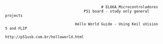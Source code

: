                                                 # EL66A_Microcontroladores
                                        P51 board - study only general projects

                                    Hello World Guide - Using Keil uVision 5 and FLIP
                                          http://p51usb.com.br/helloworld.html
